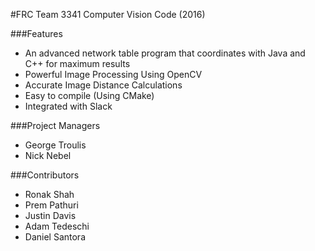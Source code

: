 #FRC Team 3341 Computer Vision Code (2016)

###Features
* An advanced network table program that coordinates with Java and C++ for maximum results
* Powerful Image Processing Using OpenCV
* Accurate Image Distance Calculations
* Easy to compile (Using CMake)
* Integrated with Slack

###Project Managers
* George Troulis
* Nick Nebel

###Contributors
* Ronak Shah
* Prem Pathuri
* Justin Davis
* Adam Tedeschi
* Daniel Santora

